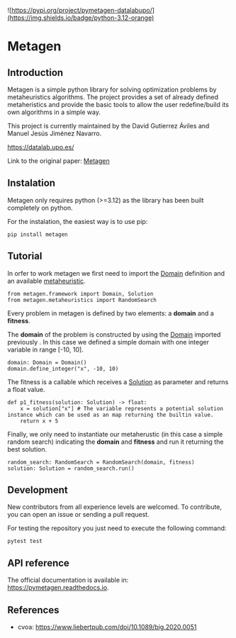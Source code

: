 ![https://pypi.org/project/pymetagen-datalabupo/](https://img.shields.io/badge/python-3.12-orange) 
# Metagen 

## Introduction
Metagen is a simple python library for solving optimization problems by metaheuristics algorithms. The project provides a set of already defined metaheristics and provide the basic tools to allow the user redefine/build its own algorithms in a simple way.

This project is currently maintained by the David Gutierrez Áviles and Manuel Jesús Jiménez Navarro.

https://datalab.upo.es/

Link to the original paper: [Metagen](https://example.com)

## Instalation

Metagen only requires python (>=3.12) as the library has been built completely on python.

For the instalation, the easiest way is to use pip:

    pip install metagen


## Tutorial

In orfer to work metagen we first need to import the [Domain](https://pymetagen.readthedocs.io/en/latest/domain/domain.html#metagen.framework.Domain) definition and an available [metaheuristic](https://pymetagen.readthedocs.io/en/latest/metaheuristics/index.html).  

    from metagen.framework import Domain, Solution
    from metagen.metaheuristics import RandomSearch

Every problem in metagen is defined by two elements: a **domain** and a **fitness**.

The **domain** of the problem is constructed by using the [Domain](https://pymetagen.readthedocs.io/en/latest/domain/domain.html#metagen.framework.Domain) imported previously . In this case we defined a simple domain with one integer variable in range [-10, 10].

    domain: Domain = Domain()
    domain.define_integer("x", -10, 10)

The fitness is a callable which receives a [Solution](https://pymetagen.readthedocs.io/en/latest/solution/solution.html) as parameter and returns a float value.

    def p1_fitness(solution: Solution) -> float:
        x = solution["x"] # The variable represents a potential solution instance which can be used as an map returning the builtin value.
        return x + 5

Finally, we only need to instantiate our metaherustic (in this case a simple random search) indicating the **domain** and **fitness** and run it returning the best solution.

    random_search: RandomSearch = RandomSearch(domain, fitness)
    solution: Solution = random_search.run()


## Development

New contributors from all experience levels are welcomed. To contribute, you can open an issue or sending a pull request.

For testing the repository you just need to execute the following command:

    pytest test

## API reference

The official documentation is available in: https://pymetagen.readthedocs.io.

## References

* cvoa: https://www.liebertpub.com/doi/10.1089/big.2020.0051